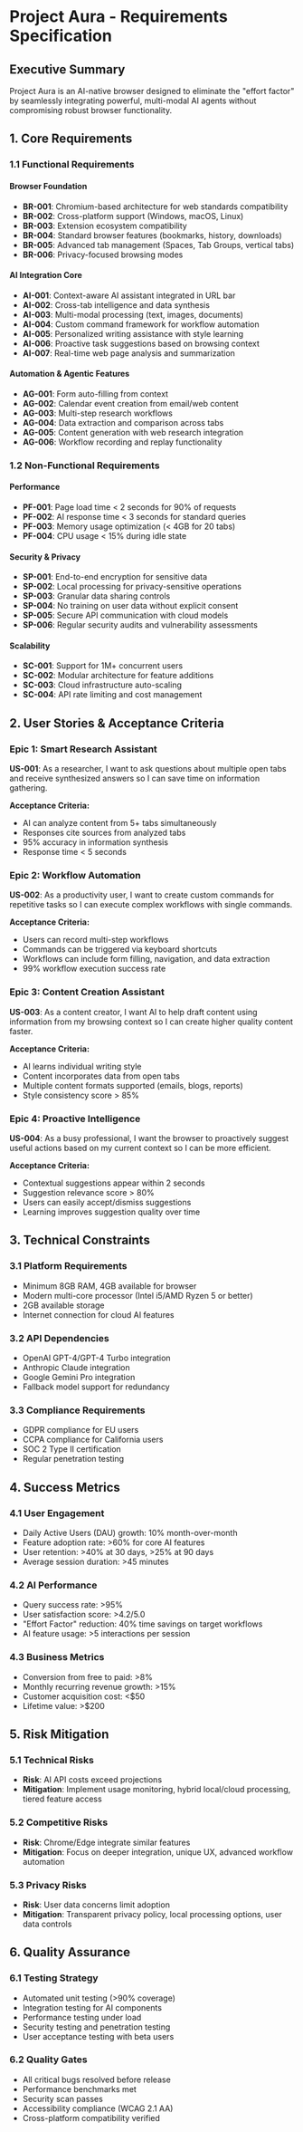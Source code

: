 # Project Aura - Requirements Specification

## Executive Summary
Project Aura is an AI-native browser designed to eliminate the "effort factor" by seamlessly integrating powerful, multi-modal AI agents without compromising robust browser functionality.

## 1. Core Requirements

### 1.1 Functional Requirements

#### Browser Foundation
- **BR-001**: Chromium-based architecture for web standards compatibility
- **BR-002**: Cross-platform support (Windows, macOS, Linux)
- **BR-003**: Extension ecosystem compatibility
- **BR-004**: Standard browser features (bookmarks, history, downloads)
- **BR-005**: Advanced tab management (Spaces, Tab Groups, vertical tabs)
- **BR-006**: Privacy-focused browsing modes

#### AI Integration Core
- **AI-001**: Context-aware AI assistant integrated in URL bar
- **AI-002**: Cross-tab intelligence and data synthesis
- **AI-003**: Multi-modal processing (text, images, documents)
- **AI-004**: Custom command framework for workflow automation
- **AI-005**: Personalized writing assistance with style learning
- **AI-006**: Proactive task suggestions based on browsing context
- **AI-007**: Real-time web page analysis and summarization

#### Automation & Agentic Features
- **AG-001**: Form auto-filling from context
- **AG-002**: Calendar event creation from email/web content
- **AG-003**: Multi-step research workflows
- **AG-004**: Data extraction and comparison across tabs
- **AG-005**: Content generation with web research integration
- **AG-006**: Workflow recording and replay functionality

### 1.2 Non-Functional Requirements

#### Performance
- **PF-001**: Page load time < 2 seconds for 90% of requests
- **PF-002**: AI response time < 3 seconds for standard queries
- **PF-003**: Memory usage optimization (< 4GB for 20 tabs)
- **PF-004**: CPU usage < 15% during idle state

#### Security & Privacy
- **SP-001**: End-to-end encryption for sensitive data
- **SP-002**: Local processing for privacy-sensitive operations
- **SP-003**: Granular data sharing controls
- **SP-004**: No training on user data without explicit consent
- **SP-005**: Secure API communication with cloud models
- **SP-006**: Regular security audits and vulnerability assessments

#### Scalability
- **SC-001**: Support for 1M+ concurrent users
- **SC-002**: Modular architecture for feature additions
- **SC-003**: Cloud infrastructure auto-scaling
- **SC-004**: API rate limiting and cost management

## 2. User Stories & Acceptance Criteria

### Epic 1: Smart Research Assistant
**US-001**: As a researcher, I want to ask questions about multiple open tabs and receive synthesized answers so I can save time on information gathering.

**Acceptance Criteria:**
- AI can analyze content from 5+ tabs simultaneously
- Responses cite sources from analyzed tabs
- 95% accuracy in information synthesis
- Response time < 5 seconds

### Epic 2: Workflow Automation
**US-002**: As a productivity user, I want to create custom commands for repetitive tasks so I can execute complex workflows with single commands.

**Acceptance Criteria:**
- Users can record multi-step workflows
- Commands can be triggered via keyboard shortcuts
- Workflows can include form filling, navigation, and data extraction
- 99% workflow execution success rate

### Epic 3: Content Creation Assistant
**US-003**: As a content creator, I want AI to help draft content using information from my browsing context so I can create higher quality content faster.

**Acceptance Criteria:**
- AI learns individual writing style
- Content incorporates data from open tabs
- Multiple content formats supported (emails, blogs, reports)
- Style consistency score > 85%

### Epic 4: Proactive Intelligence
**US-004**: As a busy professional, I want the browser to proactively suggest useful actions based on my current context so I can be more efficient.

**Acceptance Criteria:**
- Contextual suggestions appear within 2 seconds
- Suggestion relevance score > 80%
- Users can easily accept/dismiss suggestions
- Learning improves suggestion quality over time

## 3. Technical Constraints

### 3.1 Platform Requirements
- Minimum 8GB RAM, 4GB available for browser
- Modern multi-core processor (Intel i5/AMD Ryzen 5 or better)
- 2GB available storage
- Internet connection for cloud AI features

### 3.2 API Dependencies
- OpenAI GPT-4/GPT-4 Turbo integration
- Anthropic Claude integration
- Google Gemini Pro integration
- Fallback model support for redundancy

### 3.3 Compliance Requirements
- GDPR compliance for EU users
- CCPA compliance for California users
- SOC 2 Type II certification
- Regular penetration testing

## 4. Success Metrics

### 4.1 User Engagement
- Daily Active Users (DAU) growth: 10% month-over-month
- Feature adoption rate: >60% for core AI features
- User retention: >40% at 30 days, >25% at 90 days
- Average session duration: >45 minutes

### 4.2 AI Performance
- Query success rate: >95%
- User satisfaction score: >4.2/5.0
- "Effort Factor" reduction: 40% time savings on target workflows
- AI feature usage: >5 interactions per session

### 4.3 Business Metrics
- Conversion from free to paid: >8%
- Monthly recurring revenue growth: >15%
- Customer acquisition cost: <$50
- Lifetime value: >$200

## 5. Risk Mitigation

### 5.1 Technical Risks
- **Risk**: AI API costs exceed projections
- **Mitigation**: Implement usage monitoring, hybrid local/cloud processing, tiered feature access

### 5.2 Competitive Risks
- **Risk**: Chrome/Edge integrate similar features
- **Mitigation**: Focus on deeper integration, unique UX, advanced workflow automation

### 5.3 Privacy Risks
- **Risk**: User data concerns limit adoption
- **Mitigation**: Transparent privacy policy, local processing options, user data controls

## 6. Quality Assurance

### 6.1 Testing Strategy
- Automated unit testing (>90% coverage)
- Integration testing for AI components
- Performance testing under load
- Security testing and penetration testing
- User acceptance testing with beta users

### 6.2 Quality Gates
- All critical bugs resolved before release
- Performance benchmarks met
- Security scan passes
- Accessibility compliance (WCAG 2.1 AA)
- Cross-platform compatibility verified